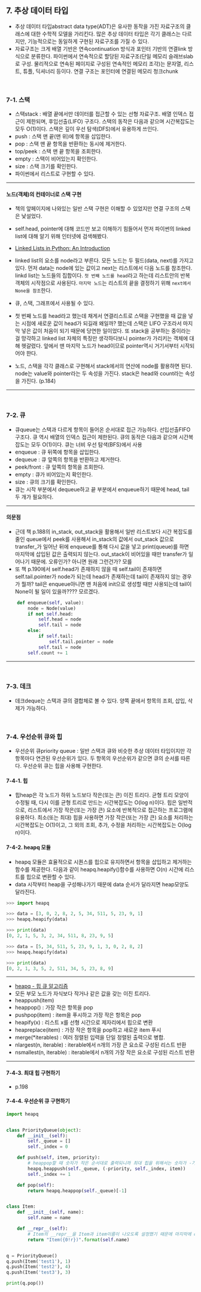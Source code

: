 ## 7. 추상 데이터 타입

- 추상 데이터 타입abstract data type(ADT)은 유사한 동작을 가진 자료구조의 클래스에 대한 수학적 모델을 가리킨다. 많은 추상 데이터 타입은 각기 클래스는 다르지만, 기능적으로는 동일하게 구현된 자료구조를 가질 수 있다. 
- 자료구조는 크게 배열 기반은 연속continuation 방식과 포인터 기반의 연결link 방식으로 분류한다. 파이썬에서 연속적으로 할당된 자료구조(단일 메모리 슬래브slab로 구성. 물리적으로 연속된 페이지로 구성된 연속적인 메모리 조각)는 문자열, 리스트, 튜플, 딕셔너리 등이다. 연결 구조는 포인터에 연결된 메모리 청크chunk

<br/>

### 7-1. 스택

- 스택stack : 배열 끝에서만 데이터를 접근할 수 있는 선형 자료구조. 배열 인덱스 접근이 제한되며, 후입선출(LIFO) 구조다. 스택의 동작은 다음과 같으며 시간복잡도는 모두 O(1)이다. 스택은 깊이 우선 탐색(DFS)에서 유용하게 쓰인다.
- push : 스택 맨 끝(맨 위)에 항목을 삽입한다.
- pop : 스택 맨 끝 항목을 반환하는 동시에 제거한다.
- top/peek : 스택 맨 끝 항목을 조회한다.
- empty : 스택이 비어있는지 확인한다.
- size : 스택 크기를 확인한다.
- 파이썬에서 리스트로 구현할 수 있다.

---

#### 노드(객체)의 컨테이너로 스택 구현

- 책의 앞페이지에 나와있는 일반 스택 구현은 이해할 수 있었지만 연결 구조의 스택은 낯설었다.
- self.head, pointer에 대해 코드만 보고 이해하기 힘들어서 먼저 파이썬의 linked list에 대해 알기 위해 인터넷에 검색해봤다.
- [Linked Lists in Python: An Introduction](https://realpython.com/linked-lists-python/)
- linked list의 요소를 node라고 부른다. 모든 노드는 두 필드(data, next)를 가지고 있다. 먼저 data는 node에 있는 값이고 next는 리스트에서 다음 노드를 참조한다. linkd list는 노드들의 집합이다. `첫 번째 노드를 head`라고 하는데 리스트안의 반복객체의 시작점으로 사용된다. `마지막 노드`는 리스트의 끝을 결정하기 위해 `next에서 None을 참조`한다.
- 큐, 스택, 그래프에서 사용될 수 있다.

- 첫 번째 노드를 head라고 했는데 채게서 연결리스트로 스택을 구현했을 때 값을 넣는 시점에 새로운 값이 head가 되길래 왜일까? 했는데 스택은 LIFO 구조라서 마지막 넣은 값이 처음이 되기 때문에 당연한 일이었다. 또 stack을 공부하는 중이라는 걸 망각하고 linked list 자체의 특징만 생각하다보니 pointer가 가리키는 객체에 대해 헷갈렸다. 앞에서 맨 마지막 노드가 head이므로 pointer역시 거기서부터 시작되어야 한다. 
- 노드, 스택을 각각 클래스로 구현해서 stack에서의 연산에 node를 활용하면 된다. node는 value와 pointer라는 두 속성을 가진다. stack은 head와 count라는 속성을 가진다. (p.184)

---

<br/>

### 7-2. 큐

- 큐queue는 스택과 다르게 항목이 들어온 순서대로 접근 가능하다. 선입선출FIFO 구조다. 큐 역시 배열의 인덱스 접근이 제한된다. 큐의 동작은 다음과 같으며 시간복잡도는 모두 O(1)이다. 큐는 너비 우선 탐색(BFS)에서 사용
- enqueue : 큐 뒤쪽에 항목을 삽입한다.
- dequeue : 큐 앞쪽의 항목을 반환하고 제거한다.
- peek/front : 큐 앞쪽의 항목을 조회한다.
- empty : 큐가 비어있는지 확인한다.
- size : 큐의 크기를 확인한다.
- 큐는 시작 부분에서 dequeue하고 끝 부분에서 enqueue하기 때문에 head, tail 두 개가 필요하다.

---

#### 의문점

- 근데 책 p.188의 in_stack, out_stack을 활용해서 일반 리스트보다 시간 복잡도를 줄인 queue에서 peek를 사용해서 in_stack의 값에서 out_stack 값으로 transfer_가 일어난 뒤에 enqueue를 통해 다시 값을 넣고 print(queue)를 하면 마지막에 삽입된 값은 출력되지 않는다. out_stack이 비어있을 때만 transfer가 일어나기 때문에. 오류인가? 아니면 원래 그런건가? 모를
- 또 책 p.190에서 self.head가 존재하지 않을 때 self.tail이 존재하면 self.tail.pointer가 node가 되는데 head가 존재하는데 tail이 존재하지 않는 경우가 뭘까? tail은 enqueue아니면 맨 처음에 init으로 생성할 때만 사용되는데 tail이 None이 될 일이 있을까???? 모르겠다.

```python
    def enqueue(self, value):
        node = Node(value)
        if not self.head:
            self.head = node
            self.tail = node
        else:
            if self.tail:
           		self.tail.pointer = node
            self.tail = node
        self.count += 1
```



---

<br/>

### 7-3. 데크

- 데크deque는 스택과 큐의 결합체로 볼 수 있다. 양쪽 끝에서 항목의 조회, 삽입, 삭제가 가능하다. 

<br/>

### 7-4. 우선순위 큐와 힙

- 우선순위 큐priority queue : 일반 스택과 큐와 비슷한 추상 데이터 타입이지만 각 항목마다 연관된 우선순위가 있다. 두 항목의 우선순위가 같으면 큐의 순서를 따른다. 우선순위 큐는 힙을 사용해 구현한다. 

#### 7-4-1. 힙

- 힙heap은 각 노드가 하위 노드보다 작은(또는 큰) 이진 트리다. 균형 트리 모양이 수정될 때, 다시 이를 균형 트리로 만드는 시간복잡도는 O(log n)이다. 힙은 일반적으로, 리스트에서 가장 작은(또는 가장 큰) 요소에 반복적으로 접근하는 프로그램에 유용하다. 최소(또는 최대) 힙을 사용하면 가장 작은(또는 가장 큰) 요소를 처리하는 시간복잡도는 O(1)이고,  그 외의 조회, 추가, 수정을 처리하는 시간복잡도는 O(log n)이다.

#### 7-4-2. heapq 모듈

- heapq 모듈은 효율적으로 시퀀스를 힙으로 유지하면서 항목을 삽입하고 제거하는 함수를 제공한다. 다음과 같이 heapq.heapify()함수를 사용하면 O(n) 시간에 리스트를 힙으로 변환할 수 있다.
- data 시작부터 heap을 구성해나가기 때문에 data 순서가 달라지면 heap모양도 달라진다. 

```python
>>> import heapq

>>> data = [3, 0, 2, 8, 2, 5, 34, 511, 5, 23, 9, 1]
>>> heapq.heapify(data)

>>> print(data)
[0, 2, 1, 5, 3, 2, 34, 511, 8, 23, 9, 5]

>>> data = [5, 34, 511, 5, 23, 9, 1, 3, 0, 2, 8, 2]
>>> heapq.heapify(data)

>>> print(data)
[0, 2, 1, 3, 5, 2, 511, 34, 5, 23, 8, 9]

```



---

- [heapq - 힙 큐 알고리즘](https://docs.python.org/ko/3/library/heapq.html#heap.heapify)
- 모든 부모 노드가 자식보다 작거나 같은 값을 갖는 이진 트리다. 
- heappush(item)
- heappop() : 가장 작은 항목을 pop
- pushpop(item) : item을 푸시하고 가장 작은 항목은 pop
- heapify(x) : 리스트 x를 선형 시간으로 제자리에서 힙으로 변환
- heapreplace(item) : 가장 작은 항목을 pop하고 새로운 item 푸시
- merge(*iterables) : 여러 정렬된 입력을 단일 정렬된 출력으로 병합. 
- nlargest(n, iterable) : iterable에서 n개의 가장 큰 요소로 구성된 리스트 반환
- nsmallest(n, iterable) : iterable에서 n개의 가장 작은 요소로 구성된 리스트 반환

---

#### 7-4-3. 최대 힙 구현하기

- p.198

#### 7-4-4. 우선순위 큐 구현하기

```python
import heapq


class PriorityQueue(object):
    def __init__(self):
        self._queue = []
        self._index = 0

    def push(self, item, priority):
        # heappop할 때 숫자가 작은 순서대로 출력되니까 최대 힙을 위해서는 숫자가 -가 붙어야 한다.
        heapq.heappush(self._queue, (-priority, self._index, item))
        self._index += 1

    def pop(self):
        return heapq.heappop(self._queue)[-1]


class Item:
    def __init__(self, name):
        self.name = name

    def __repr__(self):
        # Item의 __repr__을 Item과 item이름이 나오도록 설정했기 때문에 마지막에 q.pop을 print해도 Item('test2')가 나온다. heapq의 0번을 pop하는 건데 그게 Item이라는 객체고 Item은 print할 때 이렇게 설정해뒀으니까
        return "Item({0!r})".format(self.name)


q = PriorityQueue()
q.push(Item('test1'), 1)
q.push(Item('test2'), 4)
q.push(Item('test3'), 3)

print(q.pop())
```

